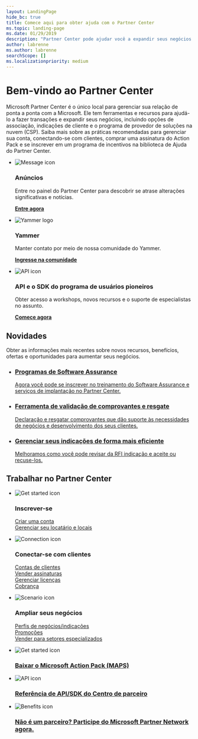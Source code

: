 ```yaml
---
layout: LandingPage
hide_bc: true
title: Comece aqui para obter ajuda com o Partner Center
ms.topic: landing-page
ms.date: 01/29/2019
description: "Partner Center pode ajudar você a expandir seus negócios no programa provedor de soluções de nuvem da Microsoft (CSP). Configurar sua conta, conectar-se com clientes, comprar uma assinatura do Action Pack e encontrar mais informações para parceiros nos programas CSP e MPN.\_"
author: labrenne
ms.author: labrenne
searchScope: []
ms.localizationpriority: medium
---
```


# <a name="welcome-to-partner-center"></a>Bem-vindo ao Partner Center

Microsoft Partner Center é o único local para gerenciar sua relação de ponta a ponta com a Microsoft. Ele tem ferramentas e recursos para ajudá-lo a fazer transações e expandir seus negócios, incluindo opções de associação, indicações de cliente e o programa de provedor de soluções na nuvem (CSP). Saiba mais sobre as práticas recomendadas para gerenciar sua conta, conectando-se com clientes, comprar uma assinatura do Action Pack e se inscrever em um programa de incentivos na biblioteca de Ajuda do Partner Center.


<ul id="products1" class="cardsF cols cols3 panelContent singlePanelContent">
    <li>
        <div class="cardSize">
            <div class="cardPadding">
                <div class="card">
                    <div class="cardImageOuter">
                        <div class="cardImage">
                            <img alt="Message icon" src="images/message-icon.png" data-linktype="external">
                        </div>
                    </div>
                    <div class="cardText">
                        <h3>Anúncios</h3>
                        <p>Entre no painel do Partner Center para descobrir se atrase alterações significativas e notícias.</p>
                        <p><a href="https://partner.microsoft.com/pcv/announcements"><b>Entre agora</b></a></p>
                    </div>
                </div>
            </div>
        </div>
    </li>
    <li>
        <div class="cardSize">
            <div class="cardPadding">
                <div class="card">
                    <div class="cardImageOuter">
                        <div class="cardImage">
                            <img alt="Yammer logo" src="images/yammer-logo.png" data-linktype="external">
                        </div>
                    </div>
                    <div class="cardText">
                        <h3>Yammer</h3>
                        <p>Manter contato por meio de nossa comunidade do Yammer.</p>
                        <p><a href="https://go.microsoft.com/fwlink/p/?linkid=851605"><b>Ingresse na comunidade</b></a></p>
                    </div>
                </div>
            </div>
        </div>
    </li>  
    <li>
        <div class="cardSize">
            <div class="cardPadding">
                <div class="card">
                    <div class="cardImageOuter">
                        <div class="cardImage">
                            <img alt="API icon" src="images/i_api.png" data-linktype="external">
                        </div>
                    </div>
                    <div class="cardText">
                        <h3>API e o SDK do programa de usuários pioneiros</h3>
                        <p>Obter acesso a workshops, novos recursos e o suporte de especialistas no assunto.</p>
                        <p><a href="/partner-center/develop/early-adopter-program"><b>Comece agora</b></a></p>
                    </div>
                </div>
            </div>
        </div>
    </li>    
</ul>

<h2>Novidades</h2>
<p>Obter as informações mais recentes sobre novos recursos, benefícios, ofertas e oportunidades para aumentar seus negócios.</p>
<ul id="products1" class="cardsZ cols cols3 panelContent singlePanelContent">
    <li>
        <div class="cardSize">
            <div class="cardPadding">
                <div class="card">
                    <div class="cardText"><a href="/partner-center/software-assurance-lp">
                        <h3>Programas de Software Assurance</h3>
                        <p>Agora você pode se inscrever no treinamento do Software Assurance e serviços de implantação no Partner Center.</p></a>
                    </div>
                </div>
            </div>
        </div>
    </li>
    <li>
        <div class="cardSize">
            <div class="cardPadding">
                <div class="card">
                    <div class="cardText"><a href="/partner-center/voucher-validation-tool">
                        <h3>Ferramenta de validação de comprovantes e resgate</h3>
                        <p>Declaração e resgatar comprovantes que dão suporte às necessidades de negócios e desenvolvimento dos seus clientes.</p></a>
                    </div>
                </div>
            </div>
        </div>
    </li>
    <li>
        <div class="cardSize">
            <div class="cardPadding">
                <div class="card">
                    <div class="cardText"><a href="/partner-center/responding-to-referrals#new-referrals">
                        <h3>Gerenciar seus indicações de forma mais eficiente</h3>
                        <p>Melhoramos como você pode revisar da RFI indicação e aceite ou recuse-los.</p></a>
                    </div>
                </div>
            </div>
        </div>
    </li>       
</ul>


<h2>Trabalhar no Partner Center</h2>

<ul id="products1" class="cardsC cols cols3 panelContent singlePanelContent">
    <li>
        <div class="cardSize">
            <div class="cardPadding">
                <div class="card">
                    <div class="cardImageOuter">
                        <div class="cardImage bgdAccent1">
                            <img alt="Get started icon" src="https://docs.microsoft.com/media/illustrations/sql-get-started-understand.svg" data-linktype="external">
                        </div>
                    </div>
                    <div class="cardText">
                        <h3>Inscrever-se</h3>
                        <p><a href="/partner-center/mpn-create-a-partner-center-account">Criar uma conta</a><br /><a href="/partner-center/azure-active-directory-tenants-and-partner-center">Gerenciar seu locatário e locais</a></p>
                    </div>
                </div>
            </div>
        </div>
    </li>
    <li>
        <div class="cardSize">
            <div class="cardPadding">
                <div class="card">
                    <div class="cardImageOuter">
                        <div class="cardImage bgdAccent1">
                            <img alt="Connection icon" src="https://docs.microsoft.com/media/illustrations/virtualization-hperv-server-community.svg" data-linktype="external">
                        </div>
                    </div>
                    <div class="cardText">
                        <h3>Conectar-se com clientes</h3>
                        <p><a href="/partner-center/customer-accounts">Contas de clientes</a><br /><a href="/partner-center/customer-subscriptions">Vender assinaturas</a><br /><a href="/partner-center/assign-licenses-to-users">Gerenciar licenças</a><br /><a href="/partner-center/billing">Cobrança</a></p>
                    </div>
                </div>
            </div>
        </div>
    </li>
    <li>
        <div class="cardSize">
            <div class="cardPadding">
                <div class="card">
                    <div class="cardImageOuter">
                        <div class="cardImage bgdAccent1">
                            <img alt="Scenario icon" src="https://docs.microsoft.com/media/illustrations/biztalk-get-started-scenarios.svg" data-linktype="external">
                        </div>
                    </div>
                    <div class="cardText">
                        <h3>Ampliar seus negócios</h3>
                        <p><a href="/partner-center/referrals">Perfis de negócios/indicações</a><br /><a href="/partner-center/promotions">Promoções</a><br /><a href="/partner-center/get-special-pricing-for-offers">Vender para setores especializados</a></p>
                    </div>
                </div>
            </div>
        </div>
    </li>
</ul>




<ul id="products2" class="cardsY cols cols3 panelContent singlePanelContent">
    <li>
        <div class="cardSize">
            <div class="cardPadding">
                <div class="card">
                    <div class="cardImageOuter">
                        <div class="cardImage bgdAccent1">
                            <img alt="Get started icon" src="https://docs.microsoft.com/media/common/i_get-started.svg" data-linktype="external">
                        </div>
                    </div>
                    <div class="cardText">
                        <h3><a href="/partner-center/mpn-get-action-pack">Baixar o Microsoft Action Pack (MAPS)</a></h3>
                    </div>
                </div>
            </div>
        </div>
    </li>
    <li>
        <div class="cardSize">
            <div class="cardPadding">
                <div class="card">
                    <div class="cardImageOuter">
                        <div class="cardImage bgdAccent1">
                            <img alt="API icon" src="https://docs.microsoft.com/media/common/i_api-reference.svg" data-linktype="external">
                        </div>
                    </div>                
                    <div class="cardText">
                        <h3><a href="/partner-center/develop/">Referência de API/SDK do Centro de parceiro</a></h3>
                    </div>
                </div>
            </div>
        </div>
    </li>
    <li>
        <div class="cardSize">
            <div class="cardPadding">
                <div class="card">
                    <div class="cardImageOuter">
                        <div class="cardImage bgdAccent1">
                            <img alt="Benefits icon" src="https://docs.microsoft.com//media/common/i_benefits.svg" data-linktype="external">
                        </div>
                    </div>
                    <div class="cardText">
                        <h3><a href="https://partners.microsoft.com/PartnerProgram/simplifiedenrollment.aspx">Não é um parceiro? Participe do Microsoft Partner Network agora.</a></h3>
                    </div>
                </div>
            </div>
        </div>
    </li>    
</ul>

